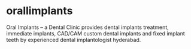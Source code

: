 # orallimplants
Oral Implants – a Dental Clinic provides dental implants treatment, immediate implants, CAD/CAM custom dental implants and fixed implant teeth by experienced dental implantologist hyderabad.
